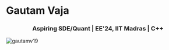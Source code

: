 <div align=left>
    <h1 align="left">Gautam Vaja</h1>
    <h3 align="center">Aspiring SDE/Quant | EE'24, IIT Madras | C++</h3>
    <p align="left"> <img
            src="https://komarev.com/ghpvc/?username=gautamv19&label=Profile%20views&color=0e75b6&style=flat"
            alt="gautamv19" /> </p>
</div>

 
